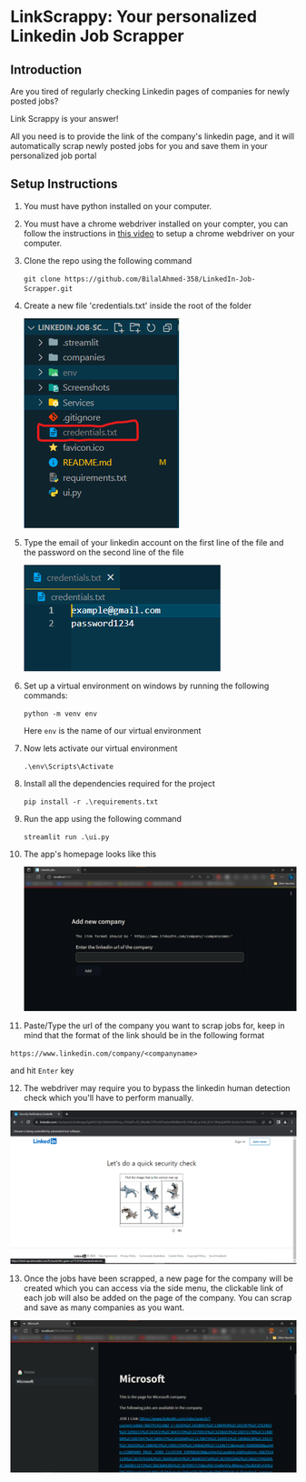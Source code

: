 # LinkScrappy: Your personalized Linkedin Job Scrapper

## Introduction
Are you tired of regularly checking Linkedin pages of companies for  newly posted jobs?

Link Scrappy is your answer!

All you need is to provide the link of the company's linkedin page, and it will automatically scrap newly posted jobs for you and save them in your personalized job portal

## Setup Instructions
1. You must have python installed on your computer.
2. You must have a chrome webdriver installed on your compter, you can follow the instructions in [this video](https://www.youtube.com/watch?v=WnWQgUerR0c) to setup a chrome webdriver on your computer.
3. Clone the repo using the following command 
   
   `git clone https://github.com/BilalAhmed-358/LinkedIn-Job-Scrapper.git`
4. Create a new file 'credentials.txt' inside the root of the folder

   ![credentials](Screenshots/credentials.png)

5. Type the email of your linkedin account on the first line of the file and the password on the second line of the file 
   
   ![email and password](Screenshots/email%20password.png)

6. Set up a virtual environment on windows by running the following commands:
   
   `python -m venv env`

   Here `env` is the name of our virtual environment

7. Now lets activate our virtual environment
   
   `.\env\Scripts\Activate`

8. Install all the dependencies required for the project
   
   `pip install -r .\requirements.txt`

9. Run the app using the following command

   `streamlit run .\ui.py`

10. The app's homepage looks like this
    
    ![homepage](Screenshots/Homepage.png)

11. Paste/Type the url of the company you want to scrap jobs for, keep in mind that the format of the link should be in the following format
    
   `https://www.linkedin.com/company/<companyname>`

   and hit `Enter` key

12. The webdriver may require you to bypass the linkedin human detection check which you'll have to perform manually.

   ![Linkedin Security Check](Screenshots/Linkedin%20Security%20check.png)

13. Once the jobs have been scrapped, a new page for the company will be created which you can access via the side menu, the clickable link of each job will also be added on the page of the company. You can scrap and save as many companies as you want.

   ![Microsoft](Screenshots/Microsoft.png)
